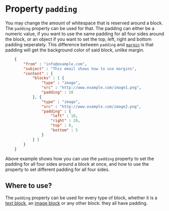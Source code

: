 # Property `padding`

You may change the amount of whitespace that is reserved around a block.
The `padding` property can be used for that. The padding can either be
a numeric value, if you want to use the same padding for all four sides
around the block, or an object if you want to set the top, left, right
and bottom padding seperately. This difference between `padding` and
<a href="/support/json/property-margin">`margin`</a> is that padding will
get the background color of said block, unlike margin.
````json
    {
        "from" : "info@example.com",
        "subject" : "This email shows how to use margins",
        "content" : {
            "blocks" : [ {
                "type" : "image",
                "src" : "http://www.example.com/image1.png",
                "padding" : 10
            }, {
                "type" : "image",
                "src" : "http://www.example.com/image2.png",
                "padding" : {
                    "left" : 10,
                    "right" : 20,
                    "top" : 0,
                    "bottom" : 5
                }
            } ]
        }
    }
````
Above example shows how you can use the `padding` property to set the padding
for all four sides around a block at once, and how to use the property
to set different padding for all four sides.


## Where to use?

The `padding` property can be used for every type of block, whether it is
a <a href="/support/json/block-text">text block</a>, an 
<a href="/support/json/block-image">image block</a> or any other block: 
they all have padding.
